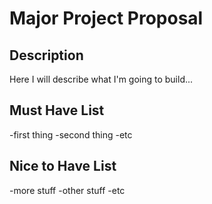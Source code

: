# Major Project Proposal

## Description

Here I will describe what I'm going to build...

## Must Have List

-first thing 
-second thing 
-etc

## Nice to Have List 

-more stuff
-other stuff
-etc
